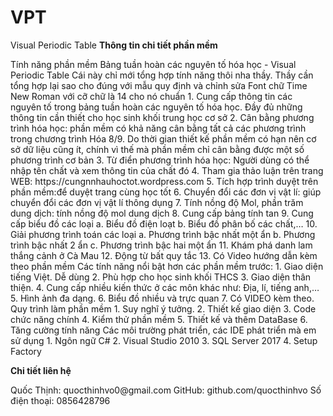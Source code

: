 # VPT
Visual Periodic Table
<strong>Thông tin chi tiết phần mềm </strong>
<p>
  Tính năng phần mềm Bảng tuần hoàn các nguyên tố hóa học - Visual Periodic Table
Cái này chỉ mới tổng hợp tính năng thôi nha thầy. Thầy cần tổng hợp lại sao cho đúng với mẫu quy định và chỉnh sửa Font chữ Time New Roman với cỡ chữ là 14 cho nó chuẩn
1.	Cung cấp thông tin các nguyên tố trong bảng tuần hoàn các nguyên tố hóa học. Đầy đủ những thông tin cần thiết cho học sinh khối trung học cơ sở
2.	Cân bằng phương trình hóa học: phần mềm có khả năng cân bằng tất cả các phương trình trong chương trình Hóa 8/9. Do thời gian thiết kế phần mềm có hạn nên cơ sở dữ liệu cũng ít, chính vì thế mà phần mềm chỉ cân bằng được một số phương trình cơ bản
3.	Từ điển phương trình hóa học: Người dùng có thể nhập tên chất và xem thông tin của chất đó
4.	Tham gia thảo luận trên trang WEB: https://cungnnhauhoctot.wordpress.com
5.	Tích hợp trình duyệt trên phần mềm:để duyệt trang cùng học tốt
6.	Chuyển đổi các đơn vị vật lí: giúp chuyển đổi các đơn vị vật lí thông dụng
7.	Tính nồng độ Mol, phần trăm dung dịch: tính nồng độ mol dung dịch
8.	Cung cấp bảng tính tan
9.	Cung cấp biểu đồ các loại
a.	Biểu đồ điện loạt
b.	Biểu đồ phân bố các chất,…
10.	 Giải phương trình toán các loại
a.	Phương trình bậc nhất một ẩn
b.	Phương trình bậc nhất 2 ẩn
c.	Phương trình bậc hai một ẩn
11.	 Khám phá danh lam thắng cảnh ở Cà Mau
12.	 Động từ bất quy tắc
13.	 Có Video hướng dẫn kèm theo phần mềm
Các tính năng nổi bật hơn các phần mềm trước:
1.	Giao diện tiếng Việt. Dễ dùng
2.	Phù hợp cho học sinh khối THCS
3.	Giao diện thân thiện.
4.	Cung cấp nhiều kiến thức ở các môn khác như: Địa, lí, tiếng anh,…
5.	Hình ảnh đa dạng.
6.	Biểu đồ nhiều và trực quan
7.	Có VIDEO kèm theo.
Quy trình làm phần mềm
1.	Suy nghĩ ý tưởng.
2.	Thiết kế giao diện
3.	Code chức năng chính
4.	Kiểm thử phần mềm
5.	Thiết kế và thêm DataBase
6.	Tăng cường tính năng
Các môi trường phát triển, các IDE phát triển mà em sử dụng
1.	Ngôn ngữ C#
2.	Visual Studio 2010
3.	SQL Server 2017
4.	Setup Factory
</p>
<strong>Chi tiết liên hệ </strong>
<p>
  Quốc Thịnh: quocthinhvo0@gmail.com
  GitHub: github.com/quocthinhvo
  Số điện thoại: 0856428796
</p>
